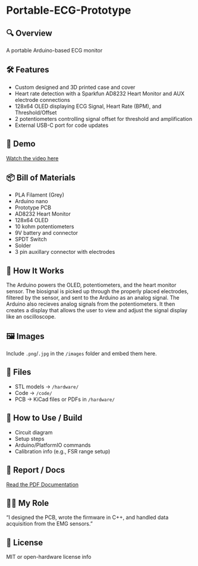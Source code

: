 # Portable-ECG-Prototype
## 🔍 Overview
A portable Arduino-based ECG monitor

## 🛠️ Features
- Custom designed and 3D printed case and cover
- Heart rate detection with a Sparkfun AD8232 Heart Monitor and AUX electrode connections
- 128x64 OLED displaying ECG Signal, Heart Rate (BPM), and Threshold/Offset
- 2 potentiometers controlling signal offset for threshold and amplification
- External USB-C port for code updates

## 🎥 Demo
[Watch the video here](https://youtube.com/shorts/o9CAp9mGv5c)

## 📦 Bill of Materials
- PLA Filament (Grey)
- Arduino nano
- Prototype PCB
- AD8232 Heart Monitor
- 128x64 OLED
- 10 kohm potentiometers
- 9V battery and connector
- SPDT Switch
- Solder
- 3 pin auxillary connector with electrodes

## 🧠 How It Works
The Arduino powers the OLED, potentiometers, and the heart monitor sensor. The biosignal is picked up through the properly placed electrodes, filtered by the sensor, and sent to the Arduino as an analog signal. The Arduino also recieves analog signals from the potentiometers. It then creates a display that allows the user to view and adjust the signal display like an oscilloscope.

## 🖼️ Images
Include `.png`/`.jpg` in the `/images` folder and embed them here.

## 💾 Files
- STL models → `/hardware/`
- Code → `/code/`
- PCB → KiCad files or PDFs in `/hardware/`

## 🧪 How to Use / Build
- Circuit diagram
- Setup steps
- Arduino/PlatformIO commands
- Calibration info (e.g., FSR range setup)

## 📃 Report / Docs
[Read the PDF Documentation](docs/report.pdf)

## 👨‍💻 My Role
“I designed the PCB, wrote the firmware in C++, and handled data acquisition from the EMG sensors.”

## 📜 License
MIT or open-hardware license info
